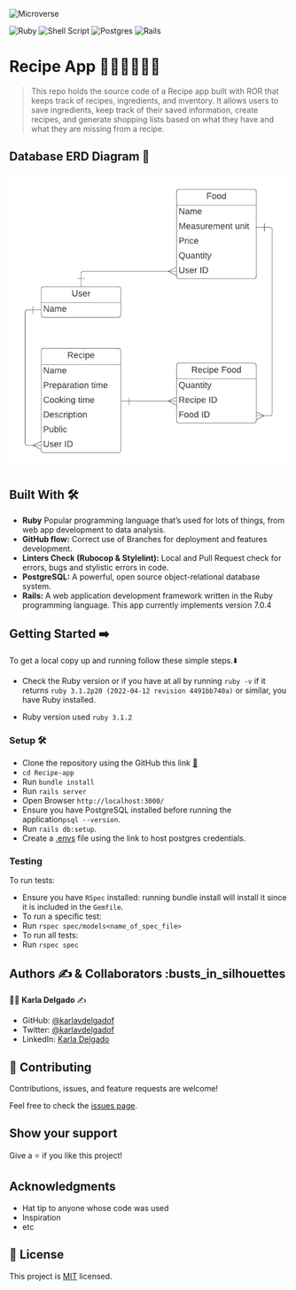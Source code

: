![Microverse](https://img.shields.io/badge/-Microverse-%20%236f23ff?style=for-the-badge) 

![Ruby](https://img.shields.io/badge/ruby-%23CC342D.svg?style=for-the-badge&logo=ruby&logoColor=white) ![Shell Script](https://img.shields.io/badge/shell_script-%23121011.svg?style=for-the-badge&logo=gnu-bash&logoColor=white) ![Postgres](https://img.shields.io/badge/postgres-%23316192.svg?style=for-the-badge&logo=postgresql&logoColor=white) ![Rails](https://img.shields.io/badge/rails-%23CC0000.svg?style=for-the-badge&logo=ruby-on-rails&logoColor=white)

# Recipe App 🍝🧁🧑‍🍳📲📝

> This repo holds the source code of a Recipe app built with ROR that keeps track of recipes, ingredients, and inventory. It allows users to save ingredients, keep track of their saved information, create recipes, and generate shopping lists based on what they have and what they are missing from a recipe.

## Database ERD Diagram :memo:

![](./recipe_erd.png)


## Built With :hammer_and_wrench: 

- **Ruby** Popular programming language that’s used for lots of things, from web app development to data analysis.
- **GitHub flow:**  Correct use of Branches for deployment and features development.
- **Linters Check (Rubocop & Stylelint):** Local and Pull Request check for errors, bugs and stylistic errors in code.
- **PostgreSQL:** A powerful, open source object-relational database system.
- **Rails:** A web application development framework written in the Ruby programming language. This app currently implements version 7.0.4


## Getting Started ➡️

To get a local copy up and running follow these simple steps.:arrow_down:

- Check the Ruby version or if you have at all by running `ruby -v` if it returns  `ruby 3.1.2p20 (2022-04-12 revision 4491bb740a)` or similar, you have Ruby installed.

* Ruby version used `ruby 3.1.2`

### Setup 🛠️

- Clone the repository using the GitHub this link [🔗](https://github.com/karlavdelgadof/Recipe-app.git)
- `cd Recipe-app`
- Run `bundle install`
- Run `rails server`
- Open Browser `http://localhost:3000/`
- Ensure you have PostgreSQL installed before running the application`psql --version`.
- Run `rails db:setup`.
- Create a [.envs](https://medium.com/geekculture/postgresql-rails-and-macos-16248ddcc8ba) file using the link to host postgres credentials.

### Testing

To run tests:
 - Ensure you have `RSpec` installed: running bundle install will install it since it is included in the `Gemfile`.
 - To run a specific test:
 - Run `rspec spec/models<name_of_spec_file>`
 - To run all tests:
 - Run `rspec spec`

## Authors :writing_hand: & Collaborators :busts_in_silhouettes

:woman_technologist:  **Karla Delgado** :writing_hand: 

- GitHub: [@karlavdelgadof](https://github.com/karlavdelgadof)
- Twitter: [@karlavdelgadof](https://twitter.com/karlavdelgadof)
- LinkedIn: [Karla Delgado](https://www.linkedin.com/in/karla-delgado-613a32239/)


## 🤝 Contributing

Contributions, issues, and feature requests are welcome!

Feel free to check the [issues page](../../issues/).

## Show your support

Give a ⭐️ if you like this project!

## Acknowledgments

- Hat tip to anyone whose code was used
- Inspiration
- etc

## 📝 License

This project is [MIT](./MIT.md) licensed.
